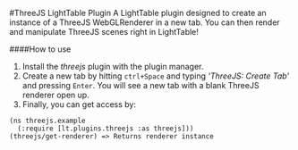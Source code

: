 #ThreeJS LightTable Plugin
A LightTable plugin designed to create an instance of a ThreeJS WebGLRenderer in a new tab. You can then render and manipulate ThreeJS scenes right in LightTable! 

####How to use
1. Install the *threejs* plugin with the plugin manager.
2. Create a new tab by hitting `ctrl+Space` and typing *'ThreeJS: Create Tab'* and pressing `Enter`. You will see a new tab with a blank ThreeJS renderer open up.
3. Finally, you can get access by:
```clojurescript
(ns threejs.example
  (:require [lt.plugins.threejs :as threejs]))
(threejs/get-renderer) => Returns renderer instance
```